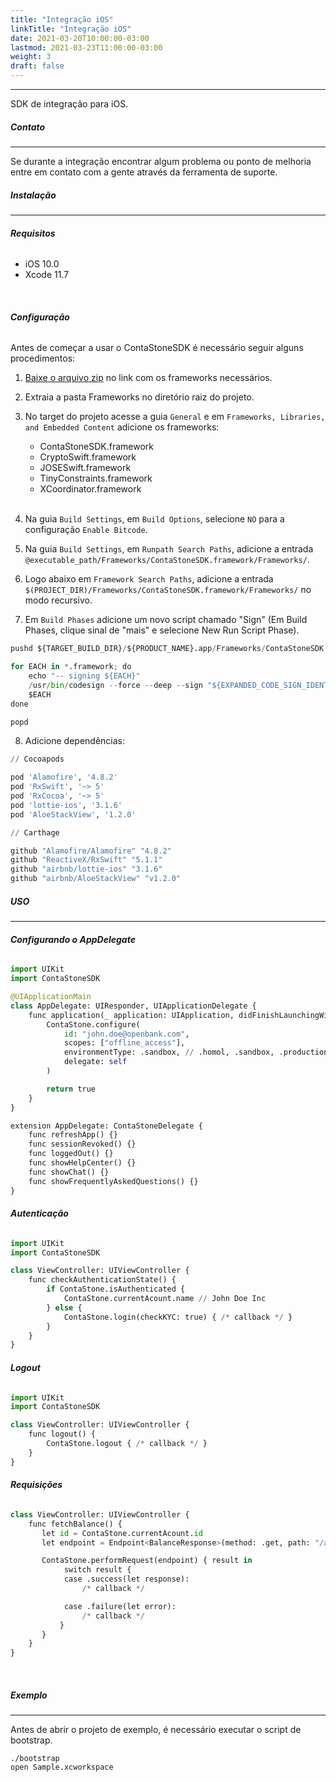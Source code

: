 ```yaml
---
title: "Integração iOS"
linkTitle: "Integração iOS"
date: 2021-03-20T10:00:00-03:00
lastmod: 2021-03-23T11:00:00-03:00
weight: 3
draft: false
---
```


---

SDK de integração para iOS.

##### **Contato**
---

Se durante a integração encontrar algum problema ou ponto de melhoria entre em contato com a gente através da ferramenta de suporte.


##### **Instalação**
---

###### **Requisitos**

- iOS 10.0
- Xcode 11.7

<br>

###### **Configuração**

Antes de começar a usar o ContaStoneSDK é necessário seguir alguns procedimentos:


1. [Baixe o arquivo zip](https://github.com/stone-co/conta-stone-sdk-sample-ios/releases/tag/0.2.0) no link com os frameworks necessários.
2. Extraia a pasta Frameworks no diretório raiz do projeto.
3. No target do projeto acesse a guia `General` e em `Frameworks, Libraries, and Embedded Content` adicione os frameworks:

	- ContaStoneSDK.framework
	- CryptoSwift.framework
	- JOSESwift.framework
	- TinyConstraints.framework
	- XCoordinator.framework
	
	<br>

4. Na guia `Build Settings`, em `Build Options`, selecione `NO` para a configuração `Enable Bitcode`.
5. Na guia `Build Settings`, em `Runpath Search Paths`, adicione a entrada `@executable_path/Frameworks/ContaStoneSDK.framework/Frameworks/`.
6. Logo abaixo em `Framework Search Paths`, adicione a entrada `$(PROJECT_DIR)/Frameworks/ContaStoneSDK.framework/Frameworks/` no modo recursivo.
7. Em `Build Phases` adicione um novo script chamado "Sign" (Em Build Phases, clique sinal de "mais" e selecione New Run Script Phase).

```python
pushd ${TARGET_BUILD_DIR}/${PRODUCT_NAME}.app/Frameworks/ContaStoneSDK.framework/Frameworks

for EACH in *.framework; do
	echo "-- signing ${EACH}"
	/usr/bin/codesign --force --deep --sign "${EXPANDED_CODE_SIGN_IDENTITY}" --entitlements "${TARGET_TEMP_DIR}/${PRODUCT_NAME}.app.xcent" --timestamp=none
	$EACH
done

popd
```

8. Adicione dependências:

```python
// Cocoapods

pod 'Alamofire', '4.8.2'
pod 'RxSwift', '~> 5'
pod 'RxCocoa', '~> 5'
pod 'lottie-ios', '3.1.6'
pod 'AloeStackView', '1.2.0'

// Carthage

github "Alamofire/Alamofire" "4.8.2"
github "ReactiveX/RxSwift" "5.1.1"
github "airbnb/lottie-ios" "3.1.6"
github "airbnb/AloeStackView" "v1.2.0"
```



##### **USO**
---

###### **Configurando o AppDelegate**

```python
import UIKit
import ContaStoneSDK

@UIApplicationMain
class AppDelegate: UIResponder, UIApplicationDelegate {
	func application(_ application: UIApplication, didFinishLaunchingWithOptions launchOptions: [UIApplication.LaunchOptionsKey: Any]?) -> Bool {
		ContaStone.configure(
			id: "john.doe@openbank.com",
			scopes: ["offline_access"],
			environmentType: .sandbox, // .homol, .sandbox, .production
			delegate: self
		)

		return true
	}
}

extension AppDelegate: ContaStoneDelegate {
	func refreshApp() {}
	func sessionRevoked() {}
	func loggedOut() {}
	func showHelpCenter() {}
	func showChat() {}
	func showFrequentlyAskedQuestions() {}
}
```

###### **Autenticação**

```python
import UIKit
import ContaStoneSDK

class ViewController: UIViewController {
	func checkAuthenticationState() {
		if ContaStone.isAuthenticated {
			ContaStone.currentAcount.name // John Doe Inc
		} else {
			ContaStone.login(checkKYC: true) { /* callback */ }
		}
	}
}
```

###### **Logout**

```python
import UIKit
import ContaStoneSDK

class ViewController: UIViewController {
	func logout() {
		ContaStone.logout { /* callback */ }
	}
}
```
<!---
##### **Aprovador**

```python
	var approverCoordinator: ApproverCoordinator?

	func showApprover() {
        let coordiantor = ApproverCoordinator() { _ in
            self.approverCoordinator = nil
        }
        present(coordiantor.rootViewController, animated: true, completion: nil)

        approverCoordinator = coordiantor // Holds the instance
	}
```
--->

###### **Requisições**

```python
class ViewController: UIViewController {
	func fetchBalance() {
	   let id = ContaStone.currentAcount.id
	   let endpoint = Endpoint<BalanceResponse>(method: .get, path: "/api/v1/accounts/\(id)/balance")

	   ContaStone.performRequest(endpoint) { result in
			switch result {
			case .success(let response):
				/* callback */

			case .failure(let error):
				/* callback */
		   }
	   }
	}
}
```

<br>

##### **Exemplo**
---

Antes de abrir o projeto de exemplo, é necessário executar o script de bootstrap.

```
./bootstrap
open Sample.xcworkspace
```

